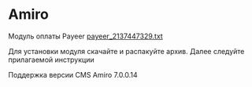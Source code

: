Amiro
======
Модуль оплаты Payeer
[payeer_2137447329.txt](https://github.com/user-attachments/files/17228323/payeer_2137447329.txt)

Для установки модуля скачайте и распакуйте архив.
Далее следуйте прилагаемой инструкции

Поддержка версии CMS Amiro 7.0.0.14
